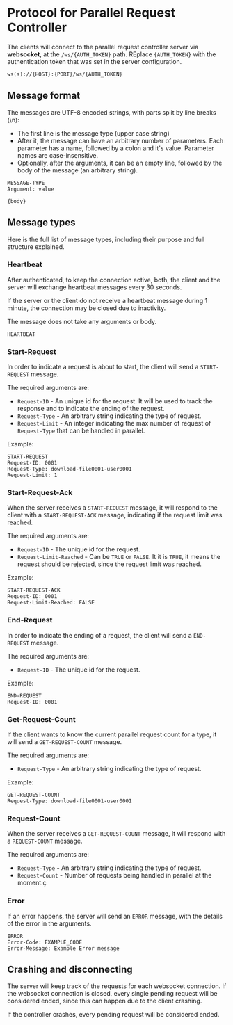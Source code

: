 # Protocol for Parallel Request Controller

The clients will connect to the parallel request controller server via **websocket**, at the `/ws/{AUTH_TOKEN}` path. REplace `{AUTH_TOKEN}` with the authentication token that was set in the server configuration.

```
ws(s)://{HOST}:{PORT}/ws/{AUTH_TOKEN}
```

## Message format

The messages are UTF-8 encoded strings, with parts split by line breaks (\n):
 
  - The first line is the message type (upper case string)
  - After it, the message can have an arbitrary number of parameters. Each parameter has a name, followed by a colon and it's value. Parameter names are case-insensitive.
  - Optionally, after the arguments, it can be an empty line, followed by the body of the message (an arbitrary string).

```
MESSAGE-TYPE
Argument: value

{body}
```

## Message types

Here is the full list of message types, including their purpose and full structure explained.

### Heartbeat

After authenticated, to keep the connection active, both, the client and the server will exchange heartbeat messages every 30 seconds.

If the server or the client do not receive a heartbeat message during 1 minute, the connection may be closed due to inactivity.

The message does not take any arguments or body.

```
HEARTBEAT
```

### Start-Request

In order to indicate a request is about to start, the client will send a `START-REQUEST` message.

The required arguments are:

 - `Request-ID` - An unique id for the request. It will be used to track the response and to indicate the ending of the request.
 - `Request-Type` - An arbitrary string indicating the type of request.
 - `Request-Limit` - An integer indicating the max number of request of `Request-Type` that can be handled in parallel.

Example:

```
START-REQUEST
Request-ID: 0001
Request-Type: download-file0001-user0001
Request-Limit: 1
```

### Start-Request-Ack

When the server receives a `START-REQUEST` message, it will respond to the client with a `START-REQUEST-ACK` message, indicating if the request limit was reached.

The required arguments are:

 - `Request-ID` - The unique id for the request.
 - `Request-Limit-Reached` - Can be `TRUE` or `FALSE`. It it is `TRUE`, it means the request should be rejected, since the request limit was reached.

Example:

```
START-REQUEST-ACK
Request-ID: 0001
Request-Limit-Reached: FALSE
```

### End-Request

In order to indicate the ending of a request, the client will send a `END-REQUEST` message.

The required arguments are:

 - `Request-ID` - The unique id for the request.

Example:

```
END-REQUEST
Request-ID: 0001
```

### Get-Request-Count

If the client wants to know the current parallel request count for a type, it will send a `GET-REQUEST-COUNT` message.

The required arguments are:

 - `Request-Type` - An arbitrary string indicating the type of request.

Example:

```
GET-REQUEST-COUNT
Request-Type: download-file0001-user0001
```

### Request-Count

When the server receives a `GET-REQUEST-COUNT` message, it will respond with a `REQUEST-COUNT` message.

The required arguments are:

 - `Request-Type` - An arbitrary string indicating the type of request.
 - `Request-Count` - Number of requests being handled in parallel at the moment.ç

### Error

If an error happens, the server will send an `ERROR` message, with the details of the error in the arguments.

```
ERROR
Error-Code: EXAMPLE_CODE
Error-Message: Example Error message
```

## Crashing and disconnecting

The server will keep track of the requests for each websocket connection. If the websocket connection is closed, every single pending request will be considered ended, since this can happen due to the client crashing.

If the controller crashes, every pending request will be considered ended.
